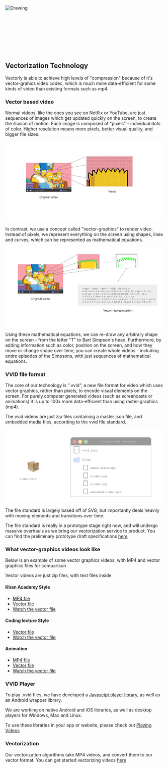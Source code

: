 
<img src="../img/title.svg" alt="Drawing" style="height: 150px; display: block; margin: auto;"/>


## Vectorization Technology

Vectorly is able to achieve high levels of "compression" because of it's vector-grahics video codec, which is much more data-efficient for some kinds of video than existing formats such as mp4.


### Vector based video

Normal videos, like the ones you see on Netflix or YouTube, are just sequences of images which get updated quickly on the screen, to create the illusion of motion. Each image is composed of "pixels" - individual dots of color. Higher resolution means more pixels, better visual quality, and bigger file sizes.

![Pixel-Based](img/pixels.png)

In contrast, we use a concept called "vector-graphics" to render video. Instead of pixels, we represent everything on the screen using shapes, lines and curves, which can be represented as mathematical equations.


![Vector-Based](img/vector2.png)


Using these mathematical equations, we can re-draw any arbitrary shape on the screen - from the letter "T" to Bart Simpson's head. Furthermore, by adding information such as color, position on the screen, and how they move or change shape over time, you can create whole videos - including entire episodes of the Simpsons, with just sequences of mathematical equations.




### VVID file format


The core of our technology is ".vvid", a new file format for video which uses vector graphics, rather than pixels, to encode visual elements on the screen. For purely computer generated videos (such as screencasts or animations) it is up to 100x more data-efficient than using raster-graphics (mp4). 


The vvid videos are just zip files containing a master json file, and embedded media files, according to the vvid file standard.
 
 
 ![VVID](img/vvid.png)


The file standard is largely based off of SVG, but importantly deals heavily with moving elements and transitions over time.


The file standard is really in a prototype stage right now, and will undergo massive overhauls as we bring our vectorization service to product. You can find the preliminary prototype draft specifications [here](https://docs.google.com/document/d/1z4cqAmHZnFFYAt9elYkwj1z4_dywjA78BzOmQ_0liPc/edit?usp=sharing)


### What vector-graphics videos look like

Below is an example of some vector graphics videos, with MP4 and vector graphics files for comparison

Vector videos are just zip files, with text files inside

#### Khan Academy Style
* [MP4 file](https://www.vectorly.io/demo/1/khan.mp4)
* [Vector file](https://s3-us-west-2.amazonaws.com/vv-lrn-dist-public/khan-academy-style.lrn)
* [Watch the vector file](https://api.dotlearn.io/embed/alpha/khan-academy-style)

#### Coding lecture Style
* [Vector file](https://s3-us-west-2.amazonaws.com/vv-lrn-dist-public/coding-demo.lrn)
* [Watch the vector file](https://api.dotlearn.io/embed/alpha/coding-demo)

#### Animation
* [MP4 file](https://www.vectorly.io/demo/5/animation-demo.mp4)
* [Vector file](https://www.vectorly.io/demo/5/archive.zip)
* [Watch the vector file](https://vectorly.io/demo/5/)



### VVID Player

To play .vvid files, we have developed a [Javascipt player library](https://github.com/dotLearn/Vectorized-Video-Player-Javascript), as well as an Android wrapper library. 

We are working on native Android and iOS libraries, as well as desktop players for Windows, Mac and Linux.
 
 To use these libraries in your app or website, please check out [Playing Videos](playing.md)



### Vectorization

Our vectorization algorithms take MP4 videos, and convert them to our vector format. You can get started vectorizing videos [here](https://dashboard.vectorly.io/signup)



